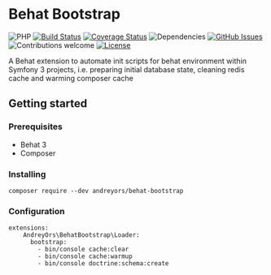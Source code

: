 # Behat Bootstrap

![PHP](	https://img.shields.io/packagist/php-v/andreyors/behat-boostrap.svg)
[![Build Status](https://travis-ci.org/andreyors/behat-boostrap.svg?branch=master)](https://travis-ci.org/andreyors/behat-bootstrap)
[![Coverage Status](https://coveralls.io/repos/github/andreyors/behat-bootstrap/badge.svg?branch=master)](https://coveralls.io/github/andreyors/behat-bootstrap?branch=master)
![Dependencies](https://img.shields.io/badge/dependencies-up%20to%20date-brightgreen.svg)
[![GitHub Issues](https://img.shields.io/github/issues/andreyors/behat-bootstrap.svg)](https://github.com/andreyors/behat-bootstrap/issues)
![Contributions welcome](https://img.shields.io/badge/contributions-welcome-orange.svg)
[![License](https://img.shields.io/badge/license-MIT-blue.svg)](https://opensource.org/licenses/MIT)

A Behat extension to automate init scripts for behat environment within Symfony 3 projects, i.e. preparing initial database state, cleaning redis cache and warming composer cache

## Getting started

### Prerequisites
 - Behat 3
 - Composer

### Installing
`composer require --dev andreyors/behat-bootstrap`

### Configuration
```  
extensions:
    AndreyOrs\BehatBootstrap\Loader:
      bootstrap:
        - bin/console cache:clear
        - bin/console cache:warmup
        - bin/console doctrine:schema:create        
```

